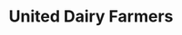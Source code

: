 ---
title: "United Dairy Farmers"
url: /batavia/united-dairy-farmers-winemiller-lane/
shop: convenience
---